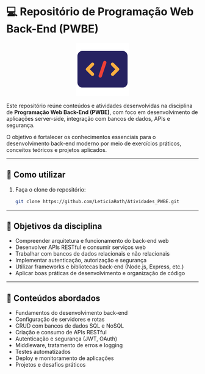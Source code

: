 # 💻 Repositório de Programação Web Back-End (PWBE)

<p align="center">
  <img src="Logo_PWBE/PWBE.png" alt="Ícone de Web Back-End" width="140">
</p>

Este repositório reúne conteúdos e atividades desenvolvidas na disciplina de **Programação Web Back-End (PWBE)**, com foco em desenvolvimento de aplicações server-side, integração com bancos de dados, APIs e segurança.

O objetivo é fortalecer os conhecimentos essenciais para o desenvolvimento back-end moderno por meio de exercícios práticos, conceitos teóricos e projetos aplicados.

---

## 🚀 Como utilizar

1. Faça o clone do repositório:
   ```bash
   git clone https://github.com/LeticiaRoth/Atividades_PWBE.git
---

## 🎯 Objetivos da disciplina

- Compreender arquitetura e funcionamento do back-end web  
- Desenvolver APIs RESTful e consumir serviços web  
- Trabalhar com bancos de dados relacionais e não relacionais  
- Implementar autenticação, autorização e segurança  
- Utilizar frameworks e bibliotecas back-end (Node.js, Express, etc.)  
- Aplicar boas práticas de desenvolvimento e organização de código  

---

## 🧠 Conteúdos abordados

- Fundamentos do desenvolvimento back-end  
- Configuração de servidores e rotas  
- CRUD com bancos de dados SQL e NoSQL  
- Criação e consumo de APIs RESTful  
- Autenticação e segurança (JWT, OAuth)  
- Middleware, tratamento de erros e logging  
- Testes automatizados  
- Deploy e monitoramento de aplicações  
- Projetos e desafios práticos  


